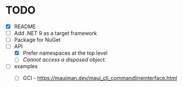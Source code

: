 # TODO

- [x] README
- [ ] Add .NET 9 as a target framework
- [ ] Package for NuGet
- [ ] API
    - [x] Prefer namespaces at the top level
    - [ ] _Cannot access a disposed object._

- [ ] examples
    - [ ] GCI
          - https://mauiman.dev/maui_cli_commandlineinterface.html


